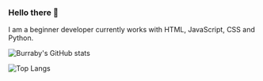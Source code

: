 ### Hello there 👋
I am a beginner developer currently works with HTML, JavaScript, CSS and Python.

![Burraby's GitHub stats](https://github-readme-stats.vercel.app/api?username=burraby&show_icons=true&theme=onedark)

![Top Langs](https://github-readme-stats.vercel.app/api/top-langs/?username=burraby&layout=compact&theme=onedark)

<!--
**Dumbledore-web/Dumbledore-web** is a ✨ _special_ ✨ repository because its `README.md` (this file) appears on your GitHub profile.

Here are some ideas to get you started:

- 🔭 I’m currently working on ...
- 🌱 I’m currently learning ...
- 👯 I’m looking to collaborate on ...
- 🤔 I’m looking for help with ...
- 💬 Ask me about ...
- 📫 How to reach me: ...
- 😄 Pronouns: ...
- ⚡ Fun fact: ...
-->
